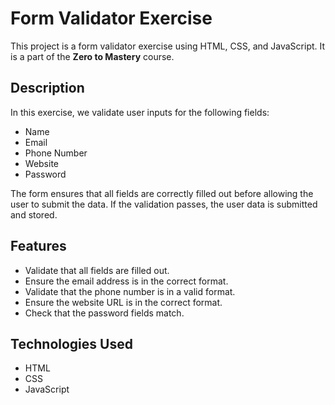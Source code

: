 # Form Validator Exercise

This project is a form validator exercise using HTML, CSS, and JavaScript. It is a part of the **Zero to Mastery** course.

## Description

In this exercise, we validate user inputs for the following fields:

- Name
- Email
- Phone Number
- Website
- Password

The form ensures that all fields are correctly filled out before allowing the user to submit the data. If the validation passes, the user data is submitted and stored.

## Features

- Validate that all fields are filled out.
- Ensure the email address is in the correct format.
- Validate that the phone number is in a valid format.
- Ensure the website URL is in the correct format.
- Check that the password fields match.

## Technologies Used

- HTML
- CSS
- JavaScript
